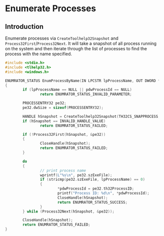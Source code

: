 # Enumerate Processes

## Introduction

Enumerate processes via `CreateToolhelp32Snapshot` and `Process32First`/`Process32Next`.
It will take a snapshot of all process running on the system and then iterate through the list of processes to find the process with the name specified.

```c
#include <stdio.h>
#include <tlhelp32.h>
#include <windows.h>

ENUMRATOR_STATUS EnumProcessByName(IN LPCSTR lpProcessName, OUT DWORD *pdwProcessId)
{
        if (lpProcessName == NULL || pdwProcessId == NULL)
                return ENUMRATOR_STATUS_INVALID_PARAMETER;

        PROCESSENTRY32 pe32;
        pe32.dwSize = sizeof(PROCESSENTRY32);

        HANDLE hSnapshot = CreateToolhelp32Snapshot(TH32CS_SNAPPROCESS, 0);
        if (hSnapshot == INVALID_HANDLE_VALUE)
                return ENUMRATOR_STATUS_FAILED;

        if (!Process32First(hSnapshot, &pe32))
        {
                CloseHandle(hSnapshot);
                return ENUMRATOR_STATUS_FAILED;
        }

        do
        {
                // print process name
                wprintf(L"%s\n", pe32.szExeFile);
                if (stricmp(pe32.szExeFile, lpProcessName) == 0)
                {
                        *pdwProcessId = pe32.th32ProcessID;
                        printf("Process ID: %d\n", *pdwProcessId);
                        CloseHandle(hSnapshot);
                        return ENUMRATOR_STATUS_SUCCESS;
                }
        } while (Process32Next(hSnapshot, &pe32));

        CloseHandle(hSnapshot);
        return ENUMRATOR_STATUS_FAILED;
}
```
